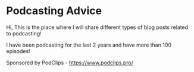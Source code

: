# Podcasting Advice 

Hi,
This is the place where I will share different types of blog posts related to podcasting! 

I have been podcasting for the last 2 years and have more than 100 episodes!


Sponsored by PodClips - https://www.podclips.pro/
